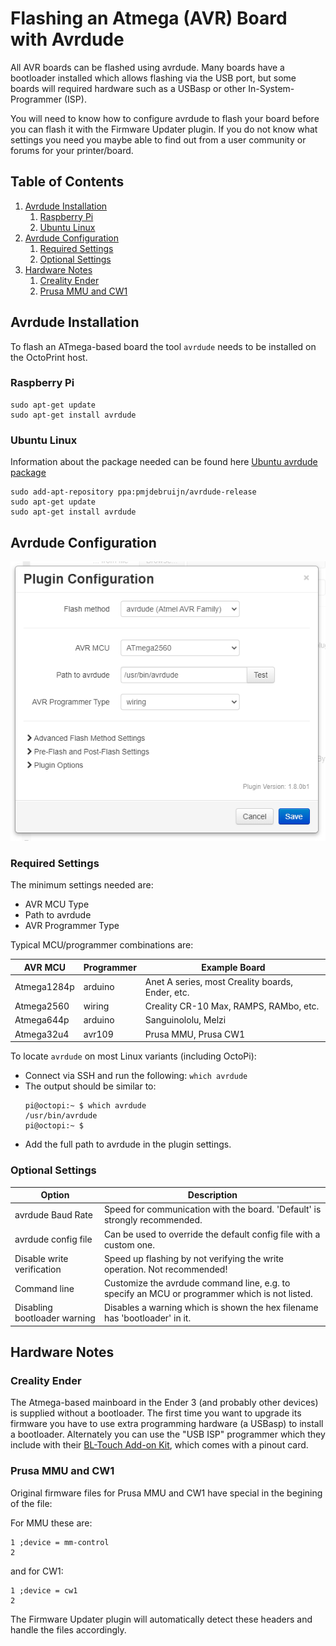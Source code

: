 # Flashing an Atmega (AVR) Board with Avrdude

All AVR boards can be flashed using avrdude.  Many boards have a bootloader installed which allows flashing via the USB port, but some boards will required hardware such as a USBasp or other In-System-Programmer (ISP).  

You will need to know how to configure avrdude to flash your board before you can flash it with the Firmware Updater plugin.  If you do not know what settings you need you maybe able to find out from a user community or forums for your printer/board.

## Table of Contents
1. [Avrdude Installation](#avrdude-installation)
   1. [Raspberry Pi](#raspberry-pi)
   1. [Ubuntu Linux](#ubuntu-linux)
1. [Avrdude Configuration](#avrdude-configuration)
   1. [Required Settings](#required-settings)
   1. [Optional Settings](#optional-settings)
1. [Hardware Notes](#hardware-notes)
   1. [Creality Ender](#creality-ender)
   1. [Prusa MMU and CW1](#prusa-mmu-and-cw1)

## Avrdude Installation
To flash an ATmega-based board the tool `avrdude` needs to be installed on the OctoPrint host.

### Raspberry Pi

```
sudo apt-get update
sudo apt-get install avrdude
```

### Ubuntu Linux
Information about the package needed can be found here [Ubuntu avrdude package](https://launchpad.net/ubuntu/+source/avrdude)

```
sudo add-apt-repository ppa:pmjdebruijn/avrdude-release
sudo apt-get update
sudo apt-get install avrdude
```

## Avrdude Configuration
<p align="center">
  <img alt="Firmware Updater" src="../extras/img/avrdude.png">
</p>

### Required Settings
The minimum settings needed are:
* AVR MCU Type
* Path to avrdude
* AVR Programmer Type

Typical MCU/programmer combinations are:

| AVR MCU | Programmer | Example Board |
| --- | --- | --- |
| Atmega1284p | arduino | Anet A series, most Creality boards, Ender, etc. |
| Atmega2560 | wiring | Creality CR-10 Max, RAMPS, RAMbo, etc. |
| Atmega644p | arduino | Sanguinololu, Melzi |
| Atmega32u4 | avr109 | Prusa MMU, Prusa CW1 |

To locate `avrdude` on most Linux variants (including OctoPi):
* Connect via SSH and run the following: `which avrdude`
* The output should be similar to:
   ```
   pi@octopi:~ $ which avrdude
   /usr/bin/avrdude
   pi@octopi:~ $
   ```
* Add the full path to avrdude in the plugin settings.

### Optional Settings
| Option | Description |
| --- | --- |
| avrdude Baud Rate| Speed for communication with the board.  'Default' is strongly recommended. |
| avrdude config file | Can be used to override the default config file with a custom one. |
| Disable write verification | Speed up flashing by not verifying the write operation.  Not recommended! |
| Command line | Customize the avrdude command line, e.g. to specify an MCU or programmer which is not listed. |
| Disabling bootloader warning | Disables a warning which is shown the hex filename has 'bootloader' in it. |

## Hardware Notes
### Creality Ender
The Atmega-based mainboard in the Ender 3 (and probably other devices) is supplied without a bootloader.  The first time you want to upgrade its firmware you have to use extra programming hardware (a USBasp) to install a bootloader.  Alternately you can use the "USB ISP" programmer which they include with their [BL-Touch Add-on Kit](https://www.creality3dofficial.com/products/creality-bl-touch?_pos=8&_sid=07be62867&_ss=rell), which comes with a pinout card.

### Prusa MMU and CW1
Original firmware files for Prusa MMU and CW1 have special in the begining of the file:

For MMU these are:

```
1 ;device = mm-control   
2 
```

and for CW1:

```
1 ;device = cw1   
2 
```

The Firmware Updater plugin will automatically detect these headers and handle the files accordingly.
